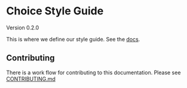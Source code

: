 # Choice Style Guide

Version 0.2.0

This is where we define our style guide. See the [docs](docs/README.md).

## Contributing

There is a work flow for contributing to this documentation. Please see [CONTRIBUTING.md](CONTRIBUTING.md)
